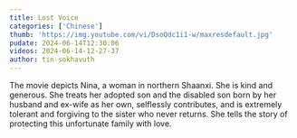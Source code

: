 ```yaml
---
title: Lost Voice
categories: ['Chinese']
thumb: 'https://img.youtube.com/vi/DsoQdc1i1-w/maxresdefault.jpg'
pudate: 2024-06-14T12:30:06
videos: 2024-06-14-12-27-37
author: tin-sokhavuth
---
```

The movie depicts Nina, a woman in northern Shaanxi. She is kind and generous. She treats her adopted son and the disabled son born by her husband and ex-wife as her own, selflessly contributes, and is extremely tolerant and forgiving to the sister who never returns. She tells the story of protecting this unfortunate family with love.
